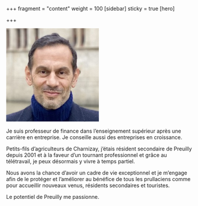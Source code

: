 +++
fragment = "content"
weight = 100
[sidebar]
  sticky = true
[hero]

+++

<img src="photo.jpg" alt="" class="img-fluid rounded-circle border text-white">

Je suis professeur de finance dans l’enseignement supérieur après une carrière en entreprise. Je conseille aussi des entreprises en croissance.

Petits-fils d’agriculteurs de Charnizay, j’étais résident secondaire de Preuilly depuis 2001 et à la faveur d’un tournant professionnel et grâce au télétravail, je peux désormais y vivre à temps partiel.

Nous avons la chance d’avoir un cadre de vie exceptionnel et je m’engage afin de le protéger et l’améliorer au bénéfice de tous les prullaciens comme pour accueillir nouveaux venus, résidents secondaires et touristes.

Le potentiel de Preuilly me passionne.
